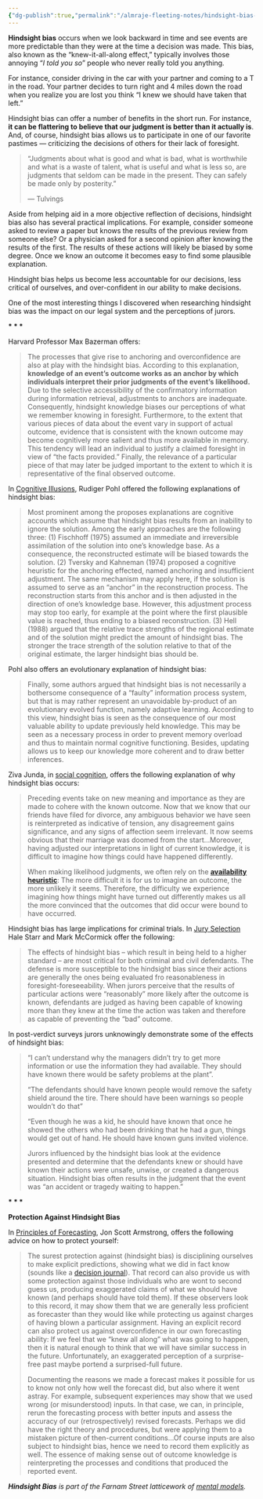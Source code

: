 ```yaml
---
{"dg-publish":true,"permalink":"/almraje-fleeting-notes/hindsight-bias-an-introduction-farnam-street/"}
---
```


**Hindsight bias** occurs when we look backward in time and see events are more predictable than they were at the time a decision was made. This bias, also known as the “knew-it-all-along effect,” typically involves those annoying “*I told you so*” people who never really told you anything.

For instance, consider driving in the car with your partner and coming to a T in the road. Your partner decides to turn right and 4 miles down the road when you realize you are lost you think “I knew we should have taken that left.”

Hindsight bias can offer a number of benefits in the short run. For instance, **it can be flattering to believe that our judgment is better than it actually is**. And, of course, hindsight bias allows us to participate in one of our favorite pastimes — criticizing the decisions of others for their lack of foresight.

> “Judgments about what is good and what is bad, what is worthwhile and what is a waste of talent, what is useful and what is less so, are judgments that seldom can be made in the present. They can safely be made only by posterity.”
> 
> — Tulvings

Aside from helping aid in a more objective reflection of decisions, hindsight bias also has several practical implications. For example, consider someone asked to review a paper but knows the results of the previous review from someone else? Or a physician asked for a second opinion after knowing the results of the first. The results of these actions will likely be biased by some degree. Once we know an outcome it becomes easy to find some plausible explanation.

Hindsight bias helps us become less accountable for our decisions, less critical of ourselves, and over-confident in our ability to make decisions.

One of the most interesting things I discovered when researching hindsight bias was the impact on our legal system and the perceptions of jurors.

**\* \* \***

Harvard Professor Max Bazerman offers:

> The processes that give rise to anchoring and overconfidence are also at play with the hindsight bias. According to this explanation, **knowledge of an event’s outcome works as an anchor by which individuals interpret their prior judgments of the event’s likelihood.** Due to the selective accessibility of the confirmatory information during information retrieval, adjustments to anchors are inadequate. Consequently, hindsight knowledge biases our perceptions of what we remember knowing in foresight. Furthermore, to the extent that various pieces of data about the event vary in support of actual outcome, evidence that is consistent with the known outcome may become cognitively more salient and thus more available in memory. This tendency will lead an individual to justify a claimed foresight in view of “the facts provided.” Finally, the relevance of a particular piece of that may later be judged important to the extent to which it is representative of the final observed outcome.

In [Cognitive Illusions](http://www.amazon.com/gp/product/1841693510?ie=UTF8&tag=farnamstreet-20&linkCode=as2&camp=1789&creative=9325&creativeASIN=1841693510), Rudiger Pohl offered the following explanations of hindsight bias:

> Most prominent among the proposes explanations are cognitive accounts which assume that hindsight bias results from an inability to ignore the solution. Among the early approaches are the following three: (1) Fischhoff (1975) assumed an immediate and irreversible assimilation of the solution into one’s knowledge base. As a consequence, the reconstructed estimate will be biased towards the solution. (2) Tversky and Kahneman (1974) proposed a cognitive heuristic for the anchoring effected, named anchoring and insufficient adjustment. The same mechanism may apply here, if the solution is assumed to serve as an “anchor” in the reconstruction process. The reconstruction starts from this anchor and is then adjusted in the direction of one’s knowledge base. However, this adjustment process may stop too early, for example at the point where the first plausible value is reached, thus ending to a biased reconstruction. (3) Hell (1988) argued that the relative trace strengths of the regional estimate and of the solution might predict the amount of hindsight bias. The stronger the trace strength of the solution relative to that of the original estimate, the larger hindsight bias should be.

Pohl also offers an evolutionary explanation of hindsight bias:

> Finally, some authors argued that hindsight bias is not necessarily a bothersome consequence of a “faulty” information process system, but that is may rather represent an unavoidable by-product of an evolutionary evolved function, namely adaptive learning. According to this view, hindsight bias is seen as the consequence of our most valuable ability to update previously held knowledge. This may be seen as a necessary process in order to prevent memory overload and thus to maintain normal cognitive functioning. Besides, updating allows us to keep our knowledge more coherent and to draw better inferences.

Ziva Junda, in [social cognition](http://www.amazon.com/gp/product/0262611430?ie=UTF8&tag=farnamstreet-20&linkCode=as2&camp=1789&creative=9325&creativeASIN=0262611430), offers the following explanation of why hindsight bias occurs:

> Preceding events take on new meaning and importance as they are made to cohere with the known outcome. Now that we know that our friends have filed for divorce, any ambiguous behavior we have seen is reinterpreted as indicative of tension, any disagreement gains significance, and any signs of affection seem irrelevant. It now seems obvious that their marriage was doomed from the start…Moreover, having adjusted our interpretations in light of current knowledge, it is difficult to imagine how things could have happened differently.
> 
> When making likelihood judgments, we often rely on the [**availability heuristic**](https://www.farnamstreetblog.com/2011/08/mental-model-availability-bias/): The more difficult it is for us to imagine an outcome, the more unlikely it seems. Therefore, the difficulty we experience imagining how things might have turned out differently makes us all the more convinced that the outcomes that did occur were bound to have occurred.

Hindsight bias has large implications for criminal trials. In [Jury Selection](http://www.amazon.com/gp/product/0735515727?ie=UTF8&tag=farnamstreet-20&linkCode=as2&camp=1789&creative=9325&creativeASIN=0735515727) Hale Starr and Mark McCormick offer the following:

> The effects of hindsight bias – which result in being held to a higher standard – are most critical for both criminal and civil defendants. The defense is more susceptible to the hindsight bias since their actions are generally the ones being evaluated fro reasonableness in foresight-foreseeability. When jurors perceive that the results of particular actions were “reasonably” more likely after the outcome is known, defendants are judged as having been capable of knowing more than they knew at the time the action was taken and therefore as capable of preventing the “bad” outcome.

In post-verdict surveys jurors unknowingly demonstrate some of the effects of hindsight bias:

> “I can’t understand why the managers didn’t try to get more information or use the information they had available. They should have known there would be safety problems at the plant”.
> 
> “The defendants should have known people would remove the safety shield around the tire. There should have been warnings so people wouldn’t do that”
> 
> “Even though he was a kid, he should have known that once he showed the others who had been drinking that he had a gun, things would get out of hand. He should have known guns invited violence.
> 
> Jurors influenced by the hindsight bias look at the evidence presented and determine that the defendants knew or should have known their actions were unsafe, unwise, or created a dangerous situation. Hindsight bias often results in the judgment that the event was “an accident or tragedy waiting to happen.”

**\* \* \***

**Protection Against Hindsight Bias**

In [Principles of Forecasting](http://www.amazon.com/gp/product/0792379306?ie=UTF8&tag=farnamstreet-20&linkCode=as2&camp=1789&creative=9325&creativeASIN=0792379306), Jon Scott Armstrong, offers the following advice on how to protect yourself:

> The surest protection against (hindsight bias) is disciplining ourselves to make explicit predictions, showing what we did in fact know (sounds like a [decision journal](https://www.farnamstreetblog.com/2014/02/decision-journal/)). That record can also provide us with some protection against those individuals who are wont to second guess us, producing exaggerated claims of what we should have known (and perhaps should have told them). If these observers look to this record, it may show them that we are generally less proficient as forecaster than they would like while protecting us against charges of having blown a particular assignment. Having an explicit record can also protect us against overconfidence in our own forecasting ability: If we feel that we “knew all along” what was going to happen, then it is natural enough to think that we will have similar success in the future. Unfortunately, an exaggerated perception of a surprise-free past maybe portend a surprised-full future.
> 
> Documenting the reasons we made a forecast makes it possible for us to know not only how well the forecast did, but also where it went astray. For example, subsequent experiences may show that we used wrong (or misunderstood) inputs. In that case, we can, in principle, rerun the forecasting process with better inputs and assess the accuracy of our (retrospectively) revised forecasts. Perhaps we did have the right theory and procedures, but were applying them to a mistaken picture of then-current conditions…Of course inputs are also subject to hindsight bias, hence we need to record them explicitly as well. The essence of making sense out of outcome knowledge is reinterpreting the processes and conditions that produced the reported event.

***Hindsight Bias** is part of the Farnam Street latticework of [mental models](https://www.farnamstreetblog.com/mental-models/).*